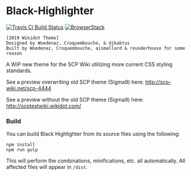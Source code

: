 # Black-Highlighter
[![Travis CI Build Status](https://travis-ci.org/SCP-CN-Tech/Black-Highlighter.svg?branch=master)](https://travis-ci.org/SCP-CN-Tech/Black-Highlighter)
[![BrowserStack](img/browserstack-logo-600x315.png)](https://www.browserstack.com/)

    [2019 Wikidot Theme]
    Designed by Woedenaz, Croquembouche, & djkaktus
    Built by Woedenaz, Croquembouche, aismallard & rounderhouse for some reason


A WiP new theme for the SCP Wiki utilizing more current CSS styling standards.

See a preview overwriting old SCP theme (Sigma9) here: http://scp-wiki.net/scp-4444

See a preview without the old SCP theme (Sigma9) here: http://scptestwiki.wikidot.com/

### Build

You can build Black Highlighter from its source files using the following:

```
npm install
npm run gulp
```

This will perform the combinations, minifications, etc. all automatically. All affected files will appear in `/dist`.
